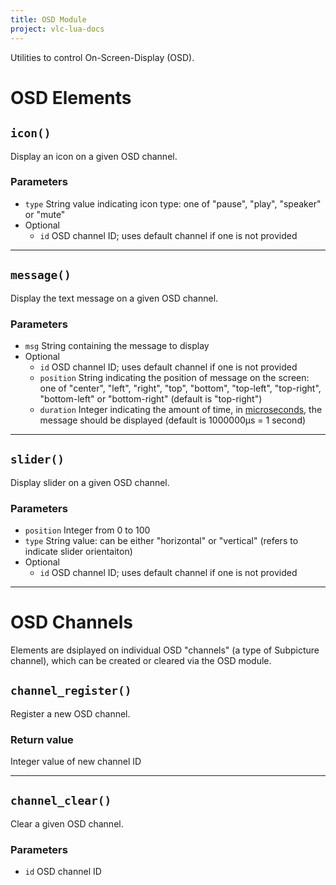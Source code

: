 ```yaml
---
title: OSD Module
project: vlc-lua-docs
---
```

Utilities to control On-Screen-Display (OSD).


# OSD Elements


## `icon()`
Display an icon on a given OSD channel.

### Parameters
- `type` String value indicating icon type: one of "pause", "play", "speaker" or "mute"
- Optional
	- `id` OSD channel ID; uses default channel if one is not provided

----
## `message()`
Display the text message on a given OSD channel.

### Parameters
- `msg` String containing the message to display
- Optional
	- `id` OSD channel ID; uses default channel if one is not provided
	- `position` String indicating the position of message on the screen: one of "center", "left", "right", "top", "bottom", "top-left", "top-right", "bottom-left" or "bottom-right" (default is "top-right")
	- `duration` Integer indicating the amount of time, in [microseconds](https://en.wikipedia.org/wiki/Microsecond), the message should be displayed (default is 1000000μs = 1 second)

----
## `slider()`
Display slider on a given OSD channel.

### Parameters
- `position` Integer from 0 to 100
- `type` String value: can be either "horizontal" or "vertical" (refers to indicate slider orientaiton)
- Optional
	- `id` OSD channel ID; uses default channel if one is not provided

----
# OSD Channels
Elements are dsiplayed on individual OSD "channels" (a type of Subpicture channel), which can be created or cleared via the OSD module.


## `channel_register()`
Register a new OSD channel.

### Return value
Integer value of new channel ID

----
## `channel_clear()`
Clear a given OSD channel.

### Parameters
- `id` OSD channel ID
